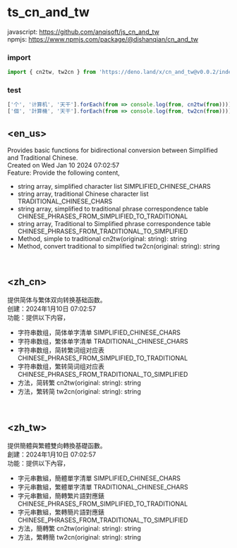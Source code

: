 # ts_cn_and_tw

javascript: https://github.com/anqisoft/js_cn_and_tw<br>
npmjs: https://www.npmjs.com/package/@dishanqian/cn_and_tw

### import
``` typescript
import { cn2tw, tw2cn } from 'https://deno.land/x/cn_and_tw@v0.0.2/index.ts';
```

### test
``` typescript
['个', '计算机', '天干'].forEach(from => console.log(from, cn2tw(from))));
['個', '計算機', '天干'].forEach(from => console.log(from, tw2cn(from))));
```

## <en_us>

Provides basic functions for bidirectional conversion between Simplified and Traditional Chinese.<br>
Created on Wed Jan 10 2024 07:02:57<br>
Feature: Provide the following content,<ul>
  <li>string array, simplified character list SIMPLIFIED_CHINESE_CHARS</li>
  <li>string array, traditional Chinese character list TRADITIONAL_CHINESE_CHARS</li>
  <li>string array, simplified to traditional phrase correspondence table CHINESE_PHRASES_FROM_SIMPLIFIED_TO_TRADITIONAL</li>
  <li>string array, Traditional to Simplified phrase correspondence table CHINESE_PHRASES_FROM_TRADITIONAL_TO_SIMPLIFIED</li>
  <li>Method, simple to traditional cn2tw(original: string): string</li>
  <li>Method, convert traditional to simplified tw2cn(original: string): string</li>
</ul>
</en_us><br>

## <zh_cn>

提供简体与繁体双向转换基础函数。<br>
创建：2024年1月10日 07:02:57<br>
功能：提供以下内容，<ul>
  <li>字符串数组，简体单字清单 SIMPLIFIED_CHINESE_CHARS</li>
  <li>字符串数组，繁体单字清单 TRADITIONAL_CHINESE_CHARS</li>
  <li>字符串数组，简转繁词组对应表 CHINESE_PHRASES_FROM_SIMPLIFIED_TO_TRADITIONAL</li>
  <li>字符串数组，繁转简词组对应表 CHINESE_PHRASES_FROM_TRADITIONAL_TO_SIMPLIFIED</li>
  <li>方法，简转繁 cn2tw(original: string): string</li>
  <li>方法，繁转简 tw2cn(original: string): string</li></li>
</ul>
</zh_cn><br>

## <zh_tw>

提供簡體與繁體雙向轉換基礎函數。<br>
創建：2024年1月10日 07:02:57<br>
功能：提供以下內容，<ul>
  <li>字元串數組，簡體單字清單 SIMPLIFIED_CHINESE_CHARS</li>
  <li>字元串數組，繁體單字清單 TRADITIONAL_CHINESE_CHARS</li>
  <li>字元串數組，簡轉繁片語對應錶 CHINESE_PHRASES_FROM_SIMPLIFIED_TO_TRADITIONAL</li>
  <li>字元串數組，繁轉簡片語對應錶 CHINESE_PHRASES_FROM_TRADITIONAL_TO_SIMPLIFIED</li>
  <li>方法，簡轉繁 cn2tw(original: string): string</li>
  <li>方法，繁轉簡 tw2cn(original: string): string</li>
</ul>
</zh_tw>
